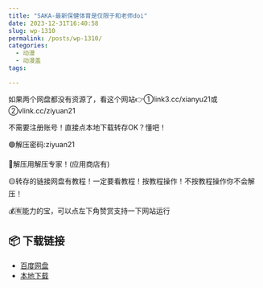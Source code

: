 ```yaml
---
title: "SAKA-最新保健体育是仅限于和老师doi"
date: 2023-12-31T16:40:58
slug: wp-1310
permalink: /posts/wp-1310/
categories:
  - 动漫
  - 动漫盖
tags:

---
```


如果两个网盘都没有资源了，看这个网站👉①link3.cc/xianyu21或②vlink.cc/ziyuan21

不需要注册账号！直接点本地下载转存OK？懂吧！

🟢解压密码:ziyuan21

🔵解压用解压专家！(应用商店有)

🟡转存的链接网盘有教程！一定要看教程！按教程操作！不按教程操作你不会解压！

💰🈶能力的宝，可以点左下角赞赏支持一下网站运行

## 📦 下载链接
- [百度网盘](https://blziyuan21.com/pay-download/1310?key=cc0af78bc0&down_id=0)
- [本地下载](https://blziyuan21.com/pay-download/1310?key=cc0af78bc0&down_id=1)


